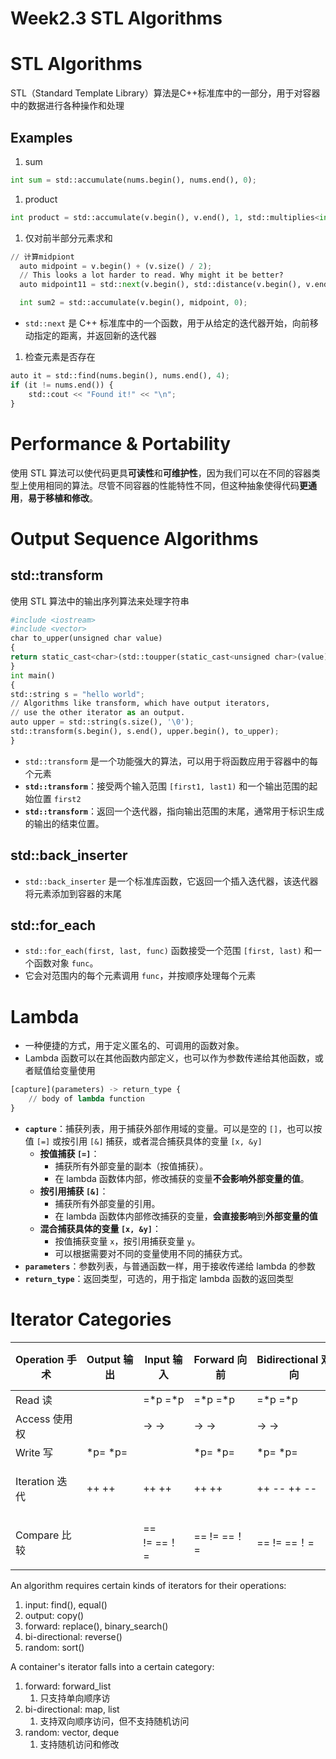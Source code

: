 # Week2.3 STL Algorithms

# STL Algorithms

STL（Standard Template Library）算法是C++标准库中的一部分，用于对容器中的数据进行各种操作和处理

## Examples

1. sum

```python
int sum = std::accumulate(nums.begin(), nums.end(), 0);
```

1. product

```python
int product = std::accumulate(v.begin(), v.end(), 1, std::multiplies<int>());
```

1. 仅对前半部分元素求和

```python
// 计算midpiont
  auto midpoint = v.begin() + (v.size() / 2);
  // This looks a lot harder to read. Why might it be better?
  auto midpoint11 = std::next(v.begin(), std::distance(v.begin(), v.end()) / 2);

  int sum2 = std::accumulate(v.begin(), midpoint, 0);
```

- `std::next` 是 C++ 标准库中的一个函数，用于从给定的迭代器开始，向前移动指定的距离，并返回新的迭代器
1. 检查元素是否存在

```python
auto it = std::find(nums.begin(), nums.end(), 4);
if (it != nums.end()) {
    std::cout << "Found it!" << "\n";
}
```

# Performance & Portability

使用 STL 算法可以使代码更具**可读性**和**可维护性**，因为我们可以在不同的容器类型上使用相同的算法。尽管不同容器的性能特性不同，但这种抽象使得代码**更通用**，**易于移植和修改**。

# Output Sequence Algorithms

## std::transform

使用 STL 算法中的输出序列算法来处理字符串

```python
#include <iostream>
#include <vector>
char to_upper(unsigned char value)
{
return static_cast<char>(std::toupper(static_cast<unsigned char>(value)));
}
int main()
{
std::string s = "hello world";
// Algorithms like transform, which have output iterators,
// use the other iterator as an output.
auto upper = std::string(s.size(), '\0');
std::transform(s.begin(), s.end(), upper.begin(), to_upper);
}
```

- `std::transform` 是一个功能强大的算法，可以用于将函数应用于容器中的每个元素
- **`std::transform`**：接受两个输入范围 `[first1, last1)` 和一个输出范围的起始位置 `first2`
- **`std::transform`**：返回一个迭代器，指向输出范围的末尾，通常用于标识生成的输出的结束位置。

## std::back_inserter

- `std::back_inserter` 是一个标准库函数，它返回一个插入迭代器，该迭代器将元素添加到容器的末尾

## std::for_each

- `std::for_each(first, last, func)` 函数接受一个范围 `[first, last)` 和一个函数对象 `func`。
- 它会对范围内的每个元素调用 `func`，并按顺序处理每个元素

# Lambda

- 一种便捷的方式，用于定义匿名的、可调用的函数对象。
- Lambda 函数可以在其他函数内部定义，也可以作为参数传递给其他函数，或者赋值给变量使用

```python
[capture](parameters) -> return_type {
    // body of lambda function
}
```

- **`capture`**：捕获列表，用于捕获外部作用域的变量。可以是空的 `[]`，也可以按值 `[=]` 或按引用 `[&]` 捕获，或者混合捕获具体的变量 `[x, &y]`
    - **按值捕获 `[=]`**：
        - 捕获所有外部变量的副本（按值捕获）。
        - 在 lambda 函数体内部，修改捕获的变量**不会影响外部变量的值**。
    - **按引用捕获 `[&]`**：
        - 捕获所有外部变量的引用。
        - 在 lambda 函数体内部修改捕获的变量，**会直接影响**到**外部变量的值**
    - **混合捕获具体的变量 `[x, &y]`**：
        - 按值捕获变量 `x`，按引用捕获变量 `y`。
        - 可以根据需要对不同的变量使用不同的捕获方式。
- **`parameters`**：参数列表，与普通函数一样，用于接收传递给 lambda 的参数
- **`return_type`**：返回类型，可选的，用于指定 lambda 函数的返回类型

# Iterator Categories

| Operation 手术 | Output 输出 | Input 输入 | Forward 向前 | Bidirectional 双向 | Random Access 随机访问 |
| --- | --- | --- | --- | --- | --- |
| Read 读 |  | =*p =*p | =*p =*p | =*p =*p | =*p =*p |
| Access 使用权 |  | -> -> | -> -> | -> -> | ->[] ->[] |
| Write 写 | *p= *p= |  | *p= *p= | *p= *p= | *p= *p= |
| Iteration 迭代 | ++ ++ | ++ ++ | ++ ++ | ++ -- ++ -- | ++ -- + - += -=++ -- + - += -= |
| Compare 比较 |  | == != ==！= | == != ==！= | == != ==！= | == != < > <= >=== != < > <= >= |

An algorithm requires certain kinds of iterators for their operations:

1. input: find(), equal()
2. output: copy()
3. forward: replace(), binary_search()
4. bi-directional: reverse()
5. random: sort()

A container's iterator falls into a certain category:

1. forward: forward_list
    1. 只支持单向顺序访
2. bi-directional: map, list
    1. 支持双向顺序访问，但不支持随机访问
3. random: vector, deque
    1. 支持随机访问和修改